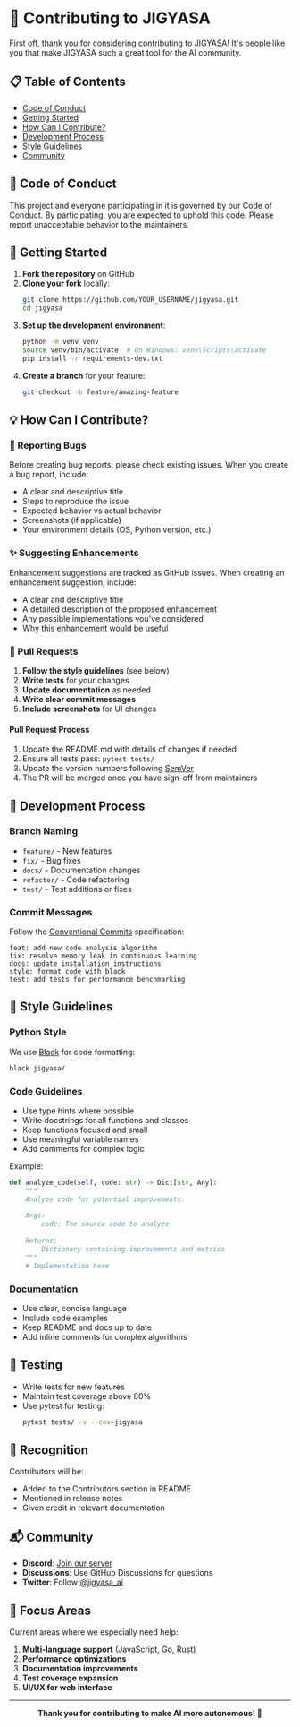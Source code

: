 # 🤝 Contributing to JIGYASA

First off, thank you for considering contributing to JIGYASA! It's people like you that make JIGYASA such a great tool for the AI community.

## 📋 Table of Contents

- [Code of Conduct](#code-of-conduct)
- [Getting Started](#getting-started)
- [How Can I Contribute?](#how-can-i-contribute)
- [Development Process](#development-process)
- [Style Guidelines](#style-guidelines)
- [Community](#community)

## 📜 Code of Conduct

This project and everyone participating in it is governed by our Code of Conduct. By participating, you are expected to uphold this code. Please report unacceptable behavior to the maintainers.

## 🚀 Getting Started

1. **Fork the repository** on GitHub
2. **Clone your fork** locally:
   ```bash
   git clone https://github.com/YOUR_USERNAME/jigyasa.git
   cd jigyasa
   ```
3. **Set up the development environment**:
   ```bash
   python -m venv venv
   source venv/bin/activate  # On Windows: venv\Scripts\activate
   pip install -r requirements-dev.txt
   ```
4. **Create a branch** for your feature:
   ```bash
   git checkout -b feature/amazing-feature
   ```

## 💡 How Can I Contribute?

### 🐛 Reporting Bugs

Before creating bug reports, please check existing issues. When you create a bug report, include:

- A clear and descriptive title
- Steps to reproduce the issue
- Expected behavior vs actual behavior
- Screenshots (if applicable)
- Your environment details (OS, Python version, etc.)

### ✨ Suggesting Enhancements

Enhancement suggestions are tracked as GitHub issues. When creating an enhancement suggestion, include:

- A clear and descriptive title
- A detailed description of the proposed enhancement
- Any possible implementations you've considered
- Why this enhancement would be useful

### 🔧 Pull Requests

1. **Follow the style guidelines** (see below)
2. **Write tests** for your changes
3. **Update documentation** as needed
4. **Write clear commit messages**
5. **Include screenshots** for UI changes

#### Pull Request Process

1. Update the README.md with details of changes if needed
2. Ensure all tests pass: `pytest tests/`
3. Update the version numbers following [SemVer](http://semver.org/)
4. The PR will be merged once you have sign-off from maintainers

## 🔄 Development Process

### Branch Naming

- `feature/` - New features
- `fix/` - Bug fixes
- `docs/` - Documentation changes
- `refactor/` - Code refactoring
- `test/` - Test additions or fixes

### Commit Messages

Follow the [Conventional Commits](https://www.conventionalcommits.org/) specification:

```
feat: add new code analysis algorithm
fix: resolve memory leak in continuous learning
docs: update installation instructions
style: format code with black
test: add tests for performance benchmarking
```

## 🎨 Style Guidelines

### Python Style

We use [Black](https://github.com/psf/black) for code formatting:

```bash
black jigyasa/
```

### Code Guidelines

- Use type hints where possible
- Write docstrings for all functions and classes
- Keep functions focused and small
- Use meaningful variable names
- Add comments for complex logic

Example:

```python
def analyze_code(self, code: str) -> Dict[str, Any]:
    """
    Analyze code for potential improvements.
    
    Args:
        code: The source code to analyze
        
    Returns:
        Dictionary containing improvements and metrics
    """
    # Implementation here
```

### Documentation

- Use clear, concise language
- Include code examples
- Keep README and docs up to date
- Add inline comments for complex algorithms

## 🧪 Testing

- Write tests for new features
- Maintain test coverage above 80%
- Use pytest for testing:
  ```bash
  pytest tests/ -v --cov=jigyasa
  ```

## 🌟 Recognition

Contributors will be:
- Added to the Contributors section in README
- Mentioned in release notes
- Given credit in relevant documentation

## 📬 Community

- **Discord**: [Join our server](https://discord.gg/jigyasa)
- **Discussions**: Use GitHub Discussions for questions
- **Twitter**: Follow [@jigyasa_ai](https://twitter.com/jigyasa_ai)

## 🎯 Focus Areas

Current areas where we especially need help:

1. **Multi-language support** (JavaScript, Go, Rust)
2. **Performance optimizations**
3. **Documentation improvements**
4. **Test coverage expansion**
5. **UI/UX for web interface**

---

<div align="center">

**Thank you for contributing to make AI more autonomous! 🚀**

</div>
